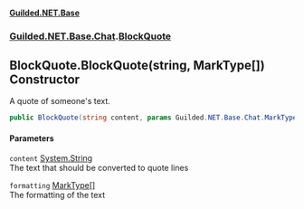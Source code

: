 #### [Guilded.NET.Base](Guilded_NET_Base.md 'Guilded.NET.Base')
### [Guilded.NET.Base.Chat](Guilded_NET_Base.md#Guilded_NET_Base_Chat 'Guilded.NET.Base.Chat').[BlockQuote](BlockQuote.md 'Guilded.NET.Base.Chat.BlockQuote')
## BlockQuote.BlockQuote(string, MarkType[]) Constructor
A quote of someone's text.  
```csharp
public BlockQuote(string content, params Guilded.NET.Base.Chat.MarkType[] formatting);
```
#### Parameters
<a name='Guilded_NET_Base_Chat_BlockQuote_BlockQuote(string_Guilded_NET_Base_Chat_MarkType__)_content'></a>
`content` [System.String](https://docs.microsoft.com/en-us/dotnet/api/System.String 'System.String')  
The text that should be converted to quote lines
  
<a name='Guilded_NET_Base_Chat_BlockQuote_BlockQuote(string_Guilded_NET_Base_Chat_MarkType__)_formatting'></a>
`formatting` [MarkType](MarkType.md 'Guilded.NET.Base.Chat.MarkType')[[]](https://docs.microsoft.com/en-us/dotnet/api/System.Array 'System.Array')  
The formatting of the text
  
